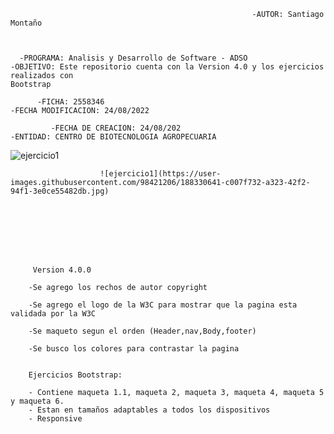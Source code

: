 
                                                          -AUTOR: Santiago Montaño  

    
     
      -PROGRAMA: Analisis y Desarrollo de Software - ADSO                    -OBJETIVO: Este repositorio cuenta con la Version 4.0 y los ejercicios realizados con                                                                                          Bootstrap
            
          -FICHA: 2558346                                                      -FECHA MODIFICACION: 24/08/2022
   
             -FECHA DE CREACION: 24/08/202                                         -ENTIDAD: CENTRO DE BIOTECNOLOGIA AGROPECUARIA                                                                      
![ejercicio1](https://user-images.githubusercontent.com/98421206/188330633-cd465f61-182a-4212-a1d2-802bb06f14b1.jpg)

                    
                        ![ejercicio1](https://user-images.githubusercontent.com/98421206/188330641-c007f732-a323-42f2-94f1-3e0ce55482db.jpg)




                                                           
                                        
     
                 
         Version 4.0.0

        -Se agrego los rechos de autor copyright

        -Se agrego el logo de la W3C para mostrar que la pagina esta validada por la W3C

        -Se maqueto segun el orden (Header,nav,Body,footer)

        -Se busco los colores para contrastar la pagina
        
        
        Ejercicios Bootstrap:
        
        - Contiene maqueta 1.1, maqueta 2, maqueta 3, maqueta 4, maqueta 5 y maqueta 6.
        - Estan en tamaños adaptables a todos los dispositivos
        - Responsive
        
      


